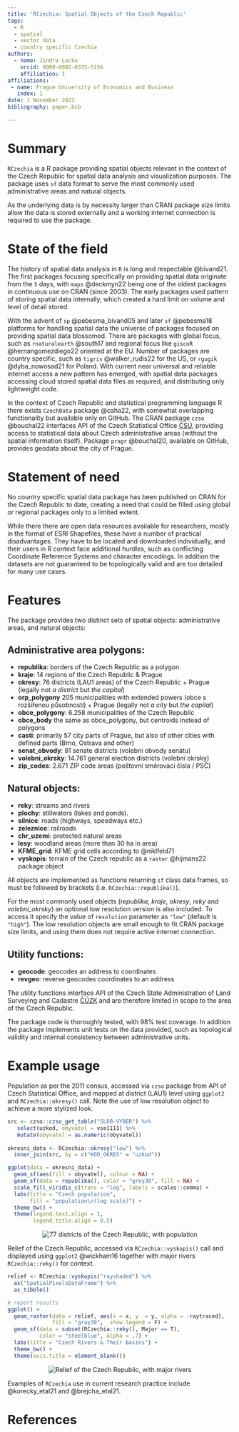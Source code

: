 ```yaml
---
title: 'RCzechia: Spatial Objects of the Czech Republic'
tags:
  - R
  - spatial
  - vector data
  - country specific Czechia
authors:
  - name: Jindra Lacko 
    orcid: 0000-0002-0375-5156
    affiliation: 1
affiliations:
 - name: Prague University of Economics and Business
   index: 1
date: 1 November 2022
bibliography: paper.bib

---
```


# Summary
`RCzechia` is a R package providing spatial objects relevant in the context of the Czech Republic for spatial data analysis and visualization purposes. The package uses `sf` data format to serve the most commonly used administrative areas and natural objects. 

As the underlying data is by necessity larger than CRAN package size limits allow the data is stored externally and a working internet connection is required to use the package.

# State of the field
The history of spatial data analysis in `R` is long and respectable @bivand21. The first packages focusing specifically on providing spatial data originate from the `S` days, with `maps` @deckmyn22 being one of the oldest packages in continuous use on CRAN (since 2003). The early packages used pattern of storing spatial data internally, which created a hard limit on volume and level of detail stored. 

With the advent of `sp` @pebesma_bivand05 and later `sf` @pebesma18 platforms for handling spatial data the universe of packages focused on providing spatial data blossomed. There are packages with global focus, such as `rnaturalearth` @south17 and regional focus like `giscoR` @hernangomezdiego22 oriented at the EU. Number of packages are country specific, such as `tigris` @walker_rudis22 for the US, or `rgugik` @dyba_nowosad21 for Poland. With current near universal and reliable internet access a new pattern has emerged, with spatial data packages accessing cloud stored spatial data files as required, and distributing only lightweight code.

In the context of Czech Republic and statistical programming language R there exists `CzechData` package @caha22, with somewhat overlapping functionality but available only on GitHub. The CRAN package `czso` @bouchal22 interfaces API of the Czech Statistical Office [ČSÚ](https://www.czso.cz/csu/czso/home), providing access to statistical data about Czech administrative areas (without the spatial information itself). Package `pragr` @bouchal20, available on GitHub, provides geodata about the city of Prague.

# Statement of need
No country specific spatial data package has been published on CRAN for the Czech Republic to date, creating a need that could be filled using global or regional packages only to a limited extent.

While there there are open data resources available for researchers, mostly in the format of ESRI Shapefiles, these have a number of practical disadvantages. They have to be located and downloaded individually, and their users in R context face additional hurdles, such as conflicting Coordinate Reference Systems and character encodings. In addition the datasets are not guaranteed to be topologically valid and are too detailed for many use cases.

# Features
The package provides two distinct sets of spatial objects: administrative areas, and natural objects:

## Administrative area polygons:

* **republika**: borders of the Czech Republic as a polygon
* **kraje**: 14 regions of the Czech Republic & Prague
* **okresy**: 76 districts (LAU1 areas) of the Czech Republic + Prague (legally not *a district* but *the capital*)
* **orp_polygony** 205 municipalities with extended powers (obce s rozšířenou působností) + Prague (legally not *a city* but *the capital*)
* **obce_polygony**: 6.258 municipalities of the Czech Republic
* **obce_body** the same as obce_polygony, but centroids instead of polygons
* **casti**: primarily 57 city parts of Prague, but also of other cities with defined parts (Brno, Ostrava and other)
* **senat_obvody**: 81 senate districts (volební obvody senátu)
* **volebni_okrsky**: 14.761 general election districts (volební okrsky)
* **zip_codes**: 2.671 ZIP code areas (poštovní směrovací čísla / PSČ)

## Natural objects:

* **reky**: streams and rivers
* **plochy**: stillwaters (lakes and ponds).
* **silnice**: roads (highways, speedways etc.)
* **zeleznice**: railroads
* **chr_uzemi**: protected natural areas 
* **lesy**: woodland areas (more than 30 ha in area)
* **KFME_grid**: KFME grid cells according to @niklfeld71
* **vyskopis**: terrain of the Czech republic as a `raster` @hijmans22 package object

All objects are implemented as functions returning `sf` class data frames, so must be followed by brackets (i.e. `RCzechia::republika()`).

For the most commonly used objects (*republika*, *kraje*, *okresy*, *reky* and *volebni_okrsky*) an optional low resolution version is also included. To access it specify the value of `resolution` parameter as `"low"` (default is `"high"`). The low resolution objects are small enough to fit CRAN package size limits, and using them does not require active internet connection.

## Utility functions:

* **geocode**: geocodes an address to coordinates
* **revgeo**: reverse geocodes coordinates to an address

The utility functions interface API of the Czech State Administration of Land Surveying and Cadastre [ČÚZK](https://cuzk.cz/en) and are therefore limited in scope to the area of the Czech Republic.

The package code is thoroughly tested, with 98% test coverage. In addition the package implements unit tests on the data provided, such as topological validity and internal consistency between administrative units.

# Example usage

Population as per the 2011 census, accessed via `czso` package from API of Czech Statistical Office, and mapped at district (LAU1) level using `ggplot2` and `RCzechia::okresy()` call. Note the use of low resolution object to achieve a more stylized look.

``` r
src <- czso::czso_get_table("SLDB-VYBER") %>% 
   select(uzkod, obyvatel = vse1111) %>% 
   mutate(obyvatel = as.numeric(obyvatel)) 
  
okresni_data <- RCzechia::okresy("low") %>% 
  inner_join(src, by = c("KOD_OKRES" = "uzkod")) 

ggplot(data = okresni_data) +
  geom_sf(aes(fill = obyvatel), colour = NA) +
  geom_sf(data = republika(), color = "grey30", fill = NA) +
  scale_fill_viridis_c(trans = "log", labels = scales::comma) +
  labs(title = "Czech population",
       fill = "population\n(log scale)") +
  theme_bw() +
  theme(legend.text.align = 1,
        legend.title.align = 0.5)
```

<center>

![77 districts of the Czech Republic, with population](census.png)

</center>

Relief of the Czech Republic, accessed via `RCzechia::vyskopis()` call and displayed using `ggplot2` @wickham16 together with major rivers `RCzechia::reky()` for context.

``` r
relief <- RCzechia::vyskopis("rayshaded") %>%
  as("SpatialPixelsDataFrame") %>%
  as_tibble()

# report results
ggplot() +
  geom_raster(data = relief, aes(x = x, y  = y, alpha = -raytraced),
              fill = "gray30",  show.legend = F) +
  geom_sf(data = subset(RCzechia::reky(), Major == T),
          color = "steelblue", alpha = .7) +
  labs(title = "Czech Rivers & Their Basins") +
  theme_bw() +
  theme(axis.title = element_blank())
```

<center>

![Relief of the Czech Republic, with major rivers](relief.png)

</center>

Examples of `RCzechia` use in current research practice include @korecky_etal21 and @brejcha_etal21.

# References
